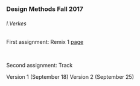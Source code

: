 ### Design Methods Fall 2017
###### I.Verkes

First assignment: Remix 1 
  [page](https://isver.github.io/DM/)

<br />


Second assignment: Track

  Version 1 (September 18)
  Version 2 (September 25) 
